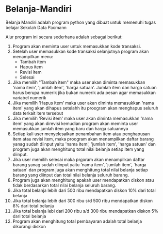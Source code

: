 # Belanja-Mandiri
Belanja Mandiri adalah program python yang dibuat untuk memenuhi tugas belajar Sekolah Data Pacmann

Alur program ini secara sederhana adalah sebagai berikut:
1. Program akan meminta user untuk memasukkan kode transaksi.
2. Setelah user memasukkan kode transaksi selanjutnya program akan menampilkan menu:
   - Tambah item
   - Hapus item
   - Revisi item
   - Selesai
3. Jika memilih "Tambah item" maka user akan diminta memasukkan 'nama item', 'jumlah item', 'harga satuan'. Jumlah item dan harga satuan harus berupa numerik jika bukan numerik ada pesan agar memasukkan variabel numerik
4. Jika memilih 'Hapus item' maka user akan diminta memasukkan 'nama item' yang akan dihapus setelahh itu proogram akan menghapus seluruh data terkait item tersebut
5. Jika memilih 'Revisi item' maka user akan diminta memasukkan 'nama item' yang akan direvisi kemudian program akan meminta user memasukkan jumlah item yang baru dan harga satuannya
6. Setiap kali user menyelesaikan penambahan item atau penghapusan item atau revisi item, maka proogram akan menampilkan daftar barang yanag sudah diinput yaitu 'nama item', 'jumlah item', 'harga satuan' dan program juga akan menghitung total nilai belanja setiap item yang diinput.
7. Jika user memilih selesai maka prgoram akan  menampilkan daftar barang yanag sudah diinput yaitu 'nama item', 'jumlah item', 'harga satuan' dan program juga akan menghitung total nilai belanja setiap barang yang diinput dan total nilai belanja seluruh barang.
8. Program juga akan menghitung apakah user mendapatkan diskon atau tidak berdasarkan total nilai belanja seluruh barang.
9. Jika total belanja lebih dari 500 ribu mendapatkan diskon 10% dari total belanja
10. Jika total belanja lebih dari 300 ribu s/d 500 ribu mendapatkan diskon 8% dari total belanja
11. Jika total belanja lebi dari  200 ribu s/d 300 ribu mendapatkan diskon 5% dari total belanja
12. Program akan menghitung total pembayaran adalah total belanja dikurangi diskon
